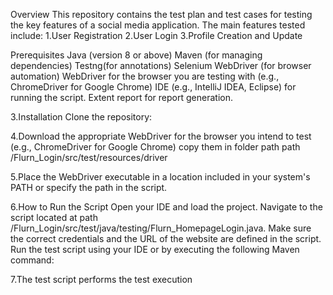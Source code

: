 Overview
This repository contains the test plan and test cases for testing the key features of a social media application. The main features tested include:
1.User Registration
2.User Login
3.Profile Creation and Update

Prerequisites
Java (version 8 or above)
Maven (for managing dependencies)
Testng(for annotations)
Selenium WebDriver (for browser automation)
WebDriver for the browser you are testing with (e.g., ChromeDriver for Google Chrome)
IDE (e.g., IntelliJ IDEA, Eclipse) for running the script.
Extent report for report generation.

3.Installation
Clone the repository:

 
4.Download the appropriate WebDriver for the browser you intend to test (e.g., ChromeDriver for Google Chrome) copy them in folder path path	/Flurn_Login/src/test/resources/driver
 
5.Place the WebDriver executable in a location included in your system's PATH or specify the path in the script.

6.How to Run the Script
   Open your IDE and load the project.
   Navigate to the script located at path	/Flurn_Login/src/test/java/testing/Flurn_HomepageLogin.java.
   Make sure the correct credentials and the URL of the website are defined in the script.
   Run the test script using your IDE or by executing the following Maven command:
 
7.The test script performs the test execution
